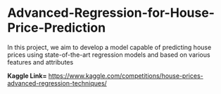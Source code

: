 # Advanced-Regression-for-House-Price-Prediction
In this project, we aim to develop a model capable of predicting house prices using state-of-the-art regression models and based on various features and attributes

**Kaggle Link=** https://www.kaggle.com/competitions/house-prices-advanced-regression-techniques/
